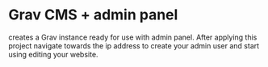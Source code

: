 # Grav CMS + admin panel
creates a Grav instance ready for use with admin panel.
After applying this project navigate towards the ip address to create your admin user and start using editing your website.

